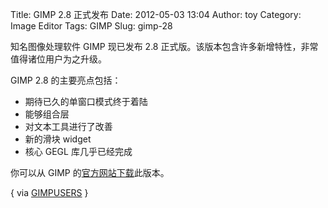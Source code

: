 Title: GIMP 2.8 正式发布
Date: 2012-05-03 13:04
Author: toy
Category: Image Editor
Tags: GIMP
Slug: gimp-28

知名图像处理软件 GIMP 现已发布 2.8
正式版。该版本包含许多新增特性，非常值得诸位用户为之升级。

GIMP 2.8 的主要亮点包括：

* 期待已久的单窗口模式终于着陆  
* 能够组合层  
* 对文本工具进行了改善  
* 新的滑块 widget  
* 核心 GEGL 库几乎已经完成

你可以从 GIMP 的[官方网站下载][d]此版本。

[d]: ftp://ftp.gimp.org/pub/gimp/v2.8/  
[g]: http://www.gimpusers.com/news/00420-gimp-2-8-finally-released

{ via [GIMPUSERS][g] }
